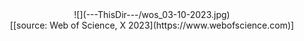 <center>
![](---ThisDir---/wos_03-10-2023.jpg)
</center>

<center>
[[source: Web of Science, X 2023](https://www.webofscience.com)]
</center>
